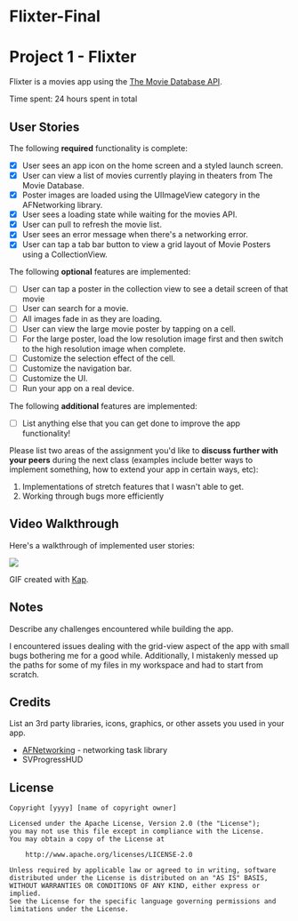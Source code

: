 # Flixter-Final
# Project 1 - Flixter

Flixter is a movies app using the [The Movie Database API](http://docs.themoviedb.apiary.io/#).

Time spent: 24 hours spent in total

## User Stories

The following **required** functionality is complete:

- [x] User sees an app icon on the home screen and a styled launch screen.
- [x] User can view a list of movies currently playing in theaters from The Movie Database.
- [x] Poster images are loaded using the UIImageView category in the AFNetworking library.
- [x] User sees a loading state while waiting for the movies API.
- [x] User can pull to refresh the movie list.
- [x] User sees an error message when there's a networking error.
- [x] User can tap a tab bar button to view a grid layout of Movie Posters using a CollectionView.

The following **optional** features are implemented:

- [ ] User can tap a poster in the collection view to see a detail screen of that movie
- [ ] User can search for a movie.
- [ ] All images fade in as they are loading.
- [ ] User can view the large movie poster by tapping on a cell.
- [ ] For the large poster, load the low resolution image first and then switch to the high resolution image when complete.
- [ ] Customize the selection effect of the cell.
- [ ] Customize the navigation bar.
- [ ] Customize the UI.
- [ ] Run your app on a real device.

The following **additional** features are implemented:

- [ ] List anything else that you can get done to improve the app functionality!

Please list two areas of the assignment you'd like to **discuss further with your peers** during the next class (examples include better ways to implement something, how to extend your app in certain ways, etc):

1. Implementations of stretch features that I wasn't able to get.
2. Working through bugs more efficiently

## Video Walkthrough

Here's a walkthrough of implemented user stories:

![](https://i.imgur.com/1VmcaU2.gif)


GIF created with [Kap](https://getkap.co/).

## Notes

Describe any challenges encountered while building the app.

I encountered issues dealing with the grid-view aspect of the app with small bugs bothering me for a good while. Additionally, I mistakenly messed up the paths for some of my files in my workspace and had to start from scratch.

## Credits

List an 3rd party libraries, icons, graphics, or other assets you used in your app.


- [AFNetworking](https://github.com/AFNetworking/AFNetworking) - networking task library
- SVProgressHUD

## License

    Copyright [yyyy] [name of copyright owner]

    Licensed under the Apache License, Version 2.0 (the "License");
    you may not use this file except in compliance with the License.
    You may obtain a copy of the License at

        http://www.apache.org/licenses/LICENSE-2.0

    Unless required by applicable law or agreed to in writing, software
    distributed under the License is distributed on an "AS IS" BASIS,
    WITHOUT WARRANTIES OR CONDITIONS OF ANY KIND, either express or implied.
    See the License for the specific language governing permissions and
    limitations under the License.
